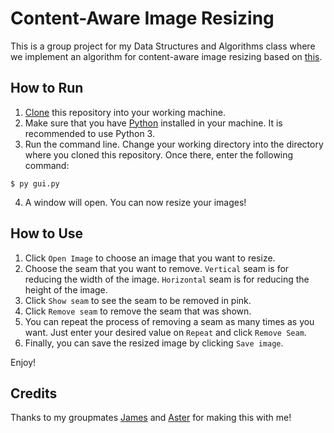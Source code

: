 # Content-Aware Image Resizing

This is a group project for my Data Structures and Algorithms class where we implement an algorithm for content-aware image resizing based on [this](https://perso.crans.org/frenoy/matlab2012/seamcarving.pdf).

## How to Run

1. [Clone](https://docs.github.com/en/repositories/creating-and-managing-repositories/cloning-a-repository) this repository into your working machine.
2. Make sure that you have [Python](https://www.python.org/downloads/) installed in your machine. It is recommended to use Python 3.
3. Run the command line. Change your working directory into the directory where you cloned this repository. Once there, enter the following command:

```console
$ py gui.py
```
4. A window will open. You can now resize your images!

## How to Use

1. Click `Open Image` to choose an image that you want to resize.
2. Choose the seam that you want to remove. `Vertical` seam is for reducing the width of the image. `Horizontal` seam is for reducing the height of the image.
3. Click `Show seam` to see the seam to be removed in pink.
4. Click `Remove seam` to remove the seam that was shown.
5. You can repeat the process of removing a seam as many times as you want. Just enter your desired value on `Repeat` and click `Remove Seam`.
6. Finally, you can save the resized image by clicking `Save image`.


Enjoy!

## Credits

Thanks to my groupmates [James](https://github.com/kintengg) and [Aster](https://github.com/astermangabat25) for making this with me!